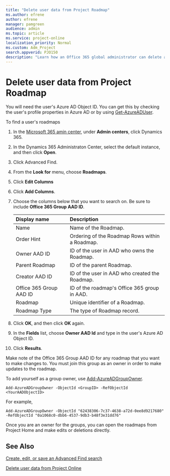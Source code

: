 ```yaml
---
title: "Delete user data from Project Roadmap"
ms.author: efrene
author: efrene
manager: pamgreen
audience: admin
ms.topic: article
ms.service: project-online
localization_priority: Normal
ms.custom: Adm_Project
search.appverid: PJO150
description: "Learn how an Office 365 global administrator can delete a user's information from Project Roadmap."
---
```


# Delete user data from Project Roadmap

You will need the user's Azure AD Object ID. You can get this by checking the user's profile properties in Azure AD or by using [Get-AzureADUser](https://docs.microsoft.com/powershell/module/azuread/get-azureaduser).

To find a user's roadmaps

1. In the [Microsoft 365 amin center](https://admin.microsoft.com), under **Admin centers**, click Dynamics 365.
2. In the Dynamics 365 Administraton Center, select the default instance, and then click **Open**.
3. Click Advanced Find.
4. From the **Look for** menu, choose **Roadmaps**.
5. Click **Edit Columns**
6. Click **Add Columns**.
7. Choose the columns below that you want to search on. Be sure to include **Office 365 Group AAD ID**.

   |**Display name**|**Description**|
   |:---------------|:--------------|
   |Name|Name of the Roadmap.|
   |Order Hint|Ordering of the Roadmap Rows within a Roadmap.|
   |Owner AAD ID|ID of the user in AAD who owns the Roadmap.|
   |Parent Roadmap|ID of the parent Roadmap.|
   |Creator AAD ID|ID of the user in AAD who created the Roadmap.|
   |Office 365 Group AAD ID|ID of the roadmap's Office 365 group in AAD.|
   |Roadmap|Unique identifier of a Roadmap.|
   |Roadmap Type|The type of Roadmap record.|

8. Click **OK**, and then click **OK** again.
9. In the **Fields** list, choose **Owner AAD Id** and type in the user's Azure AD Object ID.
10. Click **Results**.

Make note of the Office 365 Group AAD ID for any roadmap that you want to make changes to. You must join this group as an owner in order to make updates to the roadmap.

To add yourself as a group owner, use [Add-AzureADGroupOwner](https://docs.microsoft.com/powershell/module/azuread/add-azureadgroupowner).

`Add-AzureADGroupOwner -ObjectId <GroupID> -RefObjectId <YourAADObjectID>`

For example,

`Add-AzureADGroupOwner -ObjectId "62438306-7c37-4638-a72d-0ee8d9217680" -RefObjectId "0a1068c0-dbb6-4537-9db3-b48f3e31dd76"`

Once you are an owner for the groups, you can open the roadmaps from Project Home and make edits or deletions directly.

## See Also

[Create, edit, or save an Advanced Find search](https://docs.microsoft.com/dynamics365/customer-engagement/basics/save-advanced-find-search)

[Delete user data from Project Online](delete-user-data-from-project-online.md)
  
  

